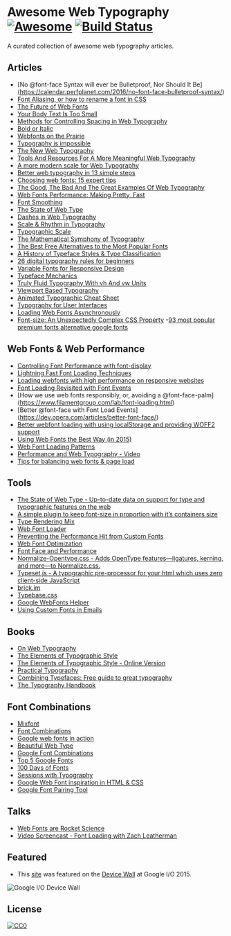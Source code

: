 Awesome Web Typography [![Awesome](https://cdn.rawgit.com/sindresorhus/awesome/d7305f38d29fed78fa85652e3a63e154dd8e8829/media/badge.svg)](https://github.com/sindresorhus/awesome) [![Build Status](https://api.travis-ci.org/deanhume/typography.svg?branch=master)](https://travis-ci.org/deanhume/typography)
================================================================================================================================================================================================================================================================================================================

A curated collection of awesome web typography articles.

Articles
--------

-   <span class="citation" data-cites="font-face">\[No @font-face Syntax will ever be Bulletproof, Nor Should It Be\]</span>(https://calendar.perfplanet.com/2016/no-font-face-bulletproof-syntax/)
-   [Font Aliasing, or how to rename a font in CSS](https://www.zachleat.com/web/rename-font/)
-   [The Future of Web Fonts](https://viljamis.com/2016/the-future-of-web-fonts/)
-   [Your Body Text Is Too Small](https://medium.com/@xtianmiller/your-body-text-is-too-small-5e02d36dc902#.w1wdaeqzo)
-   [Methods for Controlling Spacing in Web Typography](https://css-tricks.com/methods-controlling-spacing-web-typography/)
-   [Bold or Italic](https://practicaltypography.com/bold-or-italic.html)
-   [Webfonts on the Prairie](https://alistapart.com/article/webfonts-on-the-prairie)
-   [Typography is impossible](https://medium.engineering/typography-is-impossible-5872b0c7f891#.5tnat6wy5)
-   [The New Web Typography](https://robinrendle.com/essays/new-web-typography/)
-   [Tools And Resources For A More Meaningful Web Typography](https://www.smashingmagazine.com/2016/03/meaningful-web-typography/)
-   [A more modern scale for Web Typography](http://typecast.com/blog/a-more-modern-scale-for-web-typography)
-   [Better web typography in 13 simple steps](https://www.creativebloq.com/typography/better-web-typography-few-simple-steps-5132803)
-   [Choosing web fonts: 15 expert tips](https://www.creativebloq.com/web-design/choose-web-fonts-1233034)
-   [The Good, The Bad And The Great Examples Of Web Typography](https://www.smashingmagazine.com/2014/12/the-good-the-bad-and-the-great-examples-of-web-typography/)
-   [Web Fonts Performance: Making Pretty, Fast](https://www.igvita.com/2012/09/12/web-fonts-performance-making-pretty-fast/)
-   [Font Smoothing](https://davidwalsh.name/font-smoothing)
-   [The State of Web Type](https://dev.opera.com/articles/state-of-web-type/)
-   [Dashes in Web Typography](https://viljamis.com/dashes/)
-   [Scale & Rhythm in Typography](http://lamb.cc/typograph/)
-   [Typographic Scale](http://retinart.net/typography/typographicscale/)
-   [The Mathematical Symphony of Typography](https://pearsonified.com/2011/12/golden-ratio-typography.php)
-   [The Best Free Alternatives to the Most Popular Fonts](https://blog.spoongraphics.co.uk/articles/the-best-free-alternatives-to-the-most-popular-fonts)
-   [A History of Typeface Styles & Type Classification](https://blog.spoongraphics.co.uk/articles/a-history-of-typeface-styles-type-classification)
-   [26 digital typography rules for beginners](https://medium.com/product-design-ux-ui/26-digital-typography-rules-for-beginners-a04c6a5aaff3)
-   [Variable Fonts for Responsive Design](https://alistapart.com/blog/post/variable-fonts-for-responsive-design)
-   [Typeface Mechanics](https://frerejones.com/blog/typeface-mechanics-001/)
-   [Truly Fluid Typography With vh And vw Units](https://www.smashingmagazine.com/2016/05/fluid-typography/)
-   [Viewport Based Typography](https://zellwk.com/blog/viewport-based-typography/)
-   [Animated Typographic Cheat Sheet](https://www.supremo.co.uk/typeterms/)
-   [Typography for User Interfaces](https://viljamis.com/2016/typography-for-user-interfaces/)
-   [Loading Web Fonts Asynchronously](https://calendar.perfplanet.com/2016/loading-web-fonts-asynchronously/)
-   [Font-size: An Unexpectedly Complex CSS Property](https://manishearth.github.io/blog/2017/08/10/font-size-an-unexpectedly-complex-css-property/) -[93 most popular premium fonts alternative google fonts](https://designtheway.com/most-used-fonts-alternative-google-fonts/)

Web Fonts & Web Performance
---------------------------

-   [Controlling Font Performance with font-display](https://developers.google.com/web/updates/2016/02/font-display)
-   [Lightning Fast Font Loading Techniques](https://davidwalsh.name/font-loading)
-   [Loading webfonts with high performance on responsive websites](http://bdadam.com/blog/loading-webfonts-with-high-performance.html)
-   [Font Loading Revisited with Font Events](https://www.filamentgroup.com/lab/font-events.html)
-   <span class="citation" data-cites="font-face-palm">\[How we use web fonts responsibly, or, avoiding a @font-face-palm\]</span>(https://www.filamentgroup.com/lab/font-loading.html)
-   <span class="citation" data-cites="font-face">\[Better @font-face with Font Load Events\]</span>(https://dev.opera.com/articles/better-font-face/)
-   [Better webfont loading with using localStorage and providing WOFF2 support](http://bdadam.com/blog/better-webfont-loading-with-localstorage-and-woff2.html)
-   [Using Web Fonts the Best Way (in 2015)](https://helloanselm.com/writings/using-webfonts-in-2015)
-   [Web Font Loading Patterns](http://bramstein.com/writing/web-font-loading-patterns.html)
-   [Performance and Web Typography - Video](https://www.youtube.com/watch?v=emLfXChvVPQ)
-   [Tips for balancing web fonts & page load](https://frontendnews.io/editions/2018-07-25-tips-for-loading-web-fonts)

Tools
-----

-   [The State of Web Type - Up-to-date data on support for type and typographic features on the web](http://stateofwebtype.com/)
-   [A simple plugin to keep font-size in proportion with it’s containers size](https://github.com/jkroso/flowtype)
-   [Type Rendering Mix](http://typerendering.com/)
-   [Web Font Loader](https://developers.google.com/fonts/docs/webfont_loader)
-   [Preventing the Performance Hit from Custom Fonts](https://css-tricks.com/preventing-the-performance-hit-from-custom-fonts/)
-   [Web Font Optimization](https://developers.google.com/web/fundamentals/performance/optimizing-content-efficiency/webfont-optimization?hl=en)
-   [Font Face and Performance](http://www.stevesouders.com/blog/2009/10/13/font-face-and-performance/)
-   [Normalize-Opentype.css - Adds OpenType features—ligatures, kerning, and more—to Normalize.css.](https://github.com/kennethormandy/normalize-opentype.css)
-   [Type­set.js - A typographic pre-processor for your html which uses zero client-side JavaScript](https://blot.im/typeset/)
-   [brick.im](https://github.com/alfredxing/brick)
-   [Typebase.css](http://devinhunt.github.io/typebase.css/)
-   [Google WebFonts Helper](https://google-webfonts-helper.herokuapp.com/fonts/aguafina-script?subsets=latin)
-   [Using Custom Fonts in Emails](https://github.com/ladjs/custom-fonts-in-emails)

Books
-----

-   [On Web Typography](https://abookapart.com/products/on-web-typography)
-   [The Elements of Typographic Style](https://www.amazon.co.uk/Elements-Typographic-Style-Robert-Bringhurst/dp/0881792063)
-   [The Elements of Typographic Style - Online Version](http://webtypography.net/)
-   [Practical Typography](https://practicaltypography.com/)
-   [Combining Typefaces: Free guide to great typography](https://blog.typekit.com/2016/04/29/combining-typefaces-free-guide-to-great-typography/)
-   [The Typography Handbook](http://typographyhandbook.com/)

Font Combinations
-----------------

-   [Mixfont](https://www.mixfont.com/)
-   [Font Combinations](https://www.canva.com/font-combinations/)
-   [Google web fonts in action](http://femmebot.github.io/google-type/)
-   [Beautiful Web Type](https://beautifulwebtype.com/)
-   [Google Font Combinations](https://briangardner.com/google-font-combinations/)
-   [Top 5 Google Fonts](http://techdissected.com/web-and-computing/design/top-5-google-font-combinations/)
-   [100 Days of Fonts](http://100daysoffonts.com/)
-   [Sessions with Typography](http://www.sessions-with-typography.com)
-   [Google Web Font inspiration in HTML & CSS](http://tobiasahlin.com/typesource/)
-   [Google Font Pairing Tool](http://www.ourownthing.co.uk/fontpairing/)

Talks
-----

-   [Web Fonts are Rocket Science](https://www.filamentgroup.com/lab/rocket-science.html)
-   [Video Screencast - Font Loading with Zach Leatherman](https://css-tricks.com/video-screencasts/152-font-loading-zach-leatherman/)

Featured
--------

-   This [site](https://deanhume.github.io/typography/) was featured on the [Device Wall](https://twitter.com/gauntface/status/604029887414829057/photo/1) at Google I/O 2015.

![Google I/O Device Wall](https://raw.githubusercontent.com/deanhume/typography/master/images/device-wall-small.jpg)

License
-------

[![CC0](https://licensebuttons.net/l/by/4.0/88x31.png)](https://creativecommons.org/licenses/by/4.0/)
